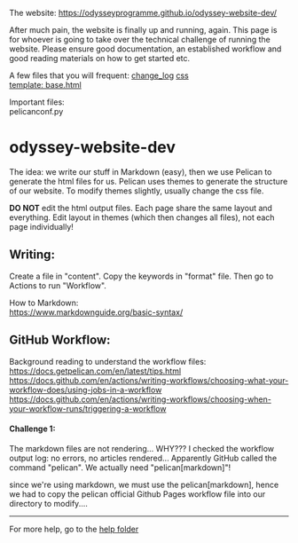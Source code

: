 The website: https://odysseyprogramme.github.io/odyssey-website-dev/

After much pain, the website is finally up and running, again. This page is for whoever is going to take over the technical challenge of running the website. Please ensure good documentation, an established workflow and good reading materials on how to get started etc.

A few files that you will frequent:
[change_log](https://github.com/odysseyprogramme/odysseyprogramme.github.io/blob/main/help/change_log.md)
[css](https://github.com/odysseyprogramme/odysseyprogramme.github.io/blob/main/themes/bricks/static/css/lamboz.css)  
[template: base.html](https://github.com/odysseyprogramme/odysseyprogramme.github.io/blob/main/themes/bricks/templates/base.html)

Important files:  
pelicanconf.py

# odyssey-website-dev
The idea: we write our stuff in Markdown (easy), then we use Pelican to generate the html files for us. Pelican uses themes to generate the structure of our website. To modify themes slightly, usually change the css file.

**DO NOT** edit the html output files. Each page share the same layout and everything. Edit layout in themes (which then changes all files), not each page individually!

## Writing:
Create a file in "content". Copy the keywords in "format" file. Then go to Actions to run "Workflow".

How to Markdown:  
https://www.markdownguide.org/basic-syntax/

## GitHub Workflow:
Background reading to understand the workflow files:  
https://docs.getpelican.com/en/latest/tips.html  
https://docs.github.com/en/actions/writing-workflows/choosing-what-your-workflow-does/using-jobs-in-a-workflow  
https://docs.github.com/en/actions/writing-workflows/choosing-when-your-workflow-runs/triggering-a-workflow  

#### Challenge 1:  
The markdown files are not rendering... WHY??? I checked the workflow output log: no errors, no articles rendered... Apparently GitHub called the command "pelican". We actually need "pelican[markdown]"!

since we're using markdown, we must use the pelican[markdown], hence we had to copy the pelican official Github Pages workflow file into our directory to modify....




___________________________________________________________________________________________

For more help, go to the [help folder](https://github.com/odysseyprogramme/odysseyprogramme.github.io/tree/main/help)


